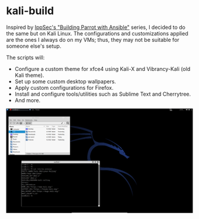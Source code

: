 # kali-build
Inspired by [IppSec's "Building Parrot with Ansible"](https://www.youtube.com/playlist?list=PLidcsTyj9JXJVIFqyHBHzrRYKPpZYFjM8) series, I decided to do the same but on Kali Linux. The configurations and customizations applied are the ones I always do on my VMs; thus, they may not be suitable for someone else's setup.

The scripts will:
- Configure a custom theme for xfce4 using Kali-X and Vibrancy-Kali (old Kali theme).
- Set up some custom desktop wallpapers.
- Apply custom configurations for Firefox.
- Install and configure tools/utilities such as Sublime Text and Cherrytree.
- And more.

![custom kali desktop](images/kalivm.png)
